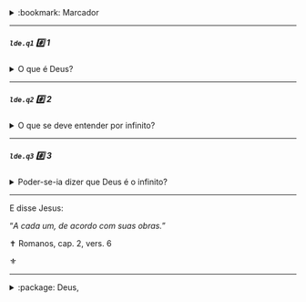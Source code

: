 <details><summary> :bookmark: Marcador</summary><br />

<code>lde</code>:notebook_with_decorative_cover: O Livro dos Espíritos


<code>lde.1</code> :card_index_dividers: Parte 1. Das causas primárias

<code>lde.1.1</code> :bookmark_tabs: 1. De Deus

<code>lde.1.1.1</code> :page_with_curl: Deus e o infinito
</details>

---

##### <code>lde.q1</code> :hash: 1
<details><summary> O que é Deus?</summary>

> “_Deus é a inteligência suprema, causa primária de todas as coisas._” [^4], [^5]

:label: <sub>Deus, conceito de</sub>
</details>
<hr />

##### <code>lde.q2</code> :hash: 2
<details><summary> O que se deve entender por infinito?</summary>

> “_O que não tem começo nem fim: o desconhecido; tudo o que é desconhecido é infinito._”

:label: Deus, conceito de
</details>
<hr />

##### <code>lde.q3</code> :hash: 3
<details><summary> Poder-se-ia dizer que Deus é o infinito? </summary>

> “_Definição incompleta. Pobreza da linguagem humana, insuficiente para definir o que está acima da linguagem dos homens._”
> > Deus é infinito em suas perfeições, mas o infinito é uma abstração. Dizer que Deus é o infinito é tomar o atributo de uma coisa pela coisa mesma, é definir uma coisa que não está conhecida por uma outra que não o está mais do que a primeira.

:label: Deus, infinito e
</details>
<hr />

E disse Jesus: 

“_A cada um, de acordo com suas obras._”

✝️ Romanos, cap. 2, vers. 6

:fleur_de_lis:

---
<details><summary>:package:  Deus,</summary>
<br />

:label: amor de – `lde.q126`

:label: atos humanos e – `lde.q964`
:label: 
atributos de – `lde.q13`, `lde.q16`
:label: 
auxílio de – `lde.q964`
:label: 
bondade e – `lde.q1009`
:label: 
cada pessoa e – `lde.q963`
:label: 
cepa como emblema do trabalho de – 
:label: 
conceito de – [`lde.q1`](#ldeq1-hash-1), `lde.q668`
:label: 
criação de espíritos e – `lde.q115`
:label: 
criação de espíritos e atributos de – `lde.q131`
:label: 
Espírito e – `lde.q77`
:label: 
ideias humanas de – `lde.q13`
:label: 
igualdade de direitos perante – `lde.q878a`
:label: 
infinito e – [`lde.q3`](#ldeq3-hash-3)
:label: 
intervenção de – `lde.q963`
:label: 
julgamento de – `lde.q670`, `lde.q672`
:label: 
justiça divina e – `lde.q964`
:label: 
lacuna entre o homem e – `lde.0.2.17`
:label: 
leis de – `lde.q964`, [`lde.q2`](#ldeq2-hash-2)
:label: 
mensageiros de – `lde.q562a`
:label: 
missão dos espíritos e – `lde.q569`
:label: 
natureza íntima de – `lde.q10`, `lde.q11`
:label: 
onisciência de – `lde.q616`
:label: 
oração sincera e – `lde.q672`
:label: 
penas eternas e – `lde.q1009`
:label: 
percepção, pelos espíritos, de – `lde.q244`
:label: 
posição dos homens perante – `lde.q654`
:label: Deus, presciência de – `lde.q579`

:label: Deus, provas da existência de – `lde.q4` a `lde.q9`

:label: Deus, sentimento da existência de – `lde.q221`

:label: Deus, trabalho de – `lde.q21`

:label: Deus, universalidade de sentimento da existência de – `lde.q6`

:label: Deus, Universo e – `lde.q38`

</details>

